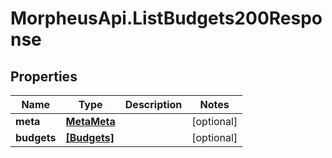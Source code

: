 # MorpheusApi.ListBudgets200Response

## Properties

Name | Type | Description | Notes
------------ | ------------- | ------------- | -------------
**meta** | [**MetaMeta**](MetaMeta.md) |  | [optional] 
**budgets** | [**[Budgets]**](Budgets.md) |  | [optional] 


